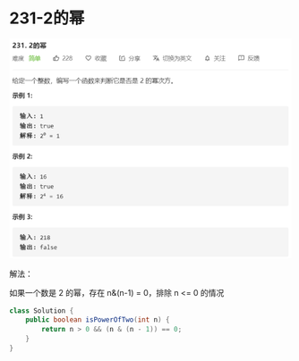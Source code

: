 # 231-2的幂

![image-20200808021045194](images/image-20200808021045194.png)

解法：

如果一个数是 2 的幂，存在 n&(n-1) = 0，排除 n <= 0 的情况

```java
class Solution {
    public boolean isPowerOfTwo(int n) {
        return n > 0 && (n & (n - 1)) == 0;
    }
}
```

